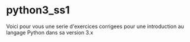 # python3_ss1
Voici pour vous une serie d'exercices corrigees pour une introduction au langage Python dans sa version 3.x
